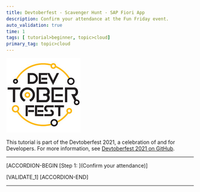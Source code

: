 ```yaml
---
title: Devtoberfest - Scavenger Hunt - SAP Fiori App
description: Confirm your attendance at the Fun Friday event.
auto_validation: true
time: 1
tags: [ tutorial>beginner, topic>cloud]
primary_tag: topic>cloud
---
```


![Link text e.g., Destination screen](Devtoberfest.jpg)

This tutorial is part of the Devtoberfest 2021, a celebration of and for Developers. For more information, see [Devtoberfest 2021 on GitHub](https://github.com/SAP-samples/devtoberfest-2021).

---

[ACCORDION-BEGIN [Step 1: ](Confirm your attendance)]



[VALIDATE_1]
[ACCORDION-END]

---
